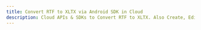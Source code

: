 ---title: Convert RTF to XLTX via Android SDK in Clouddescription: Cloud APIs & SDKs to Convert RTF to XLTX. Also Create, Edit & Render Microsoft Word & OpenOffice documents in the Cloud.---